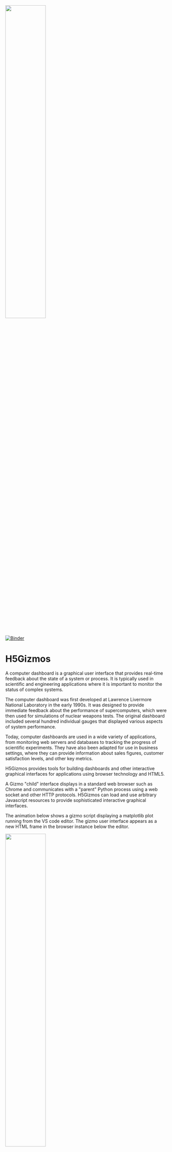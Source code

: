 <img src="https://github.com/AaronWatters/H5Gizmos/raw/main/doc/lorenz.gif" width="50%">

[![Binder](https://mybinder.org/badge_logo.svg)](https://mybinder.org/v2/gh/AaronWatters/H5Gizmos/HEAD)

# H5Gizmos

A computer dashboard is a graphical user interface that provides real-time feedback about the state of a system or process. It is typically used in scientific and engineering applications where it is important to monitor the status of complex systems.

The computer dashboard was first developed at Lawrence Livermore National Laboratory in the early 1990s. It was designed to provide immediate feedback about the performance of supercomputers, which were then used for simulations of nuclear weapons tests. The original dashboard included several hundred individual gauges that displayed various aspects of system performance.

Today, computer dashboards are used in a wide variety of applications, from monitoring web servers and databases to tracking the progress of scientific experiments. They have also been adapted for use in business settings, where they can provide information about sales figures, customer satisfaction levels, and other key metrics.

H5Gizmos provides
tools for building dashboards and other
interactive graphical interfaces for applications using browser technology and HTML5. 

A Gizmo "child" interface displays in a standard web browser such as Chrome and communicates
with a "parent" Python process using a web socket and other HTTP protocols.  H5Gizmos can load and
use arbitrary Javascript resources to provide sophisticated interactive graphical interfaces.

The animation below shows a gizmo script displaying a matplotlib plot running from the VS code editor.
The gizmo user interface appears as a new HTML frame in the browser instance below the editor.

<img src="https://github.com/AaronWatters/H5Gizmos/raw/main/doc/curves.gif" width="50%">

<a href="https://github.com/AaronWatters/H5Gizmos/blob/main/doc/curves.gif">[Link to image]</a>

Please see
<a href="https://github.com/AaronWatters/H5Gizmos/blob/main/doc/Tutorials/hello_curves.md">
the "hello curves" tutorial</a> for a detailed discussion of this
gizmo.

# Documentation

The documentation for H5Gizmos starts at

<a href="https://github.com/AaronWatters/H5Gizmos/blob/main/doc/README.md">doc/README.md.</a>

The H5Gizmos documentation is provided using Github markdown for simplicity.
If you wish to view the documentation locally from a clone of the repository,
please use
<a href="https://github.com/joeyespo/grip">https://github.com/joeyespo/grip</a>
or a similar github emulator.

# Installation

```bash
pip install H5Gizmos
```

# Development (or experimental) install

To install an experimental version of H5Gizmos, first clone or download
the H5Gizmos Github repository and then install in developer mode as follows:

```bash
 cd H5Gizmos
 pip install -e .
```
